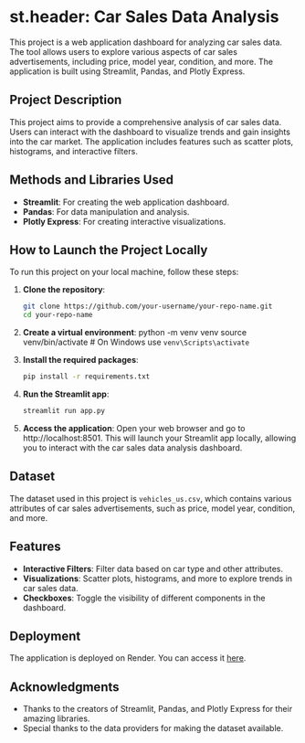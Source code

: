 # st.header: Car Sales Data Analysis

This project is a web application dashboard for analyzing car sales data. The tool allows users to explore various aspects of car sales advertisements, including price, model year, condition, and more. The application is built using Streamlit, Pandas, and Plotly Express.

## Project Description

This project aims to provide a comprehensive analysis of car sales data. Users can interact with the dashboard to visualize trends and gain insights into the car market. The application includes features such as scatter plots, histograms, and interactive filters.

## Methods and Libraries Used

- **Streamlit**: For creating the web application dashboard.
- **Pandas**: For data manipulation and analysis.
- **Plotly Express**: For creating interactive visualizations.

## How to Launch the Project Locally

To run this project on your local machine, follow these steps:

1. **Clone the repository**:
    ```bash
    git clone https://github.com/your-username/your-repo-name.git
    cd your-repo-name
    ```
2. **Create a virtual environment**:
    python -m venv venv
    source venv/bin/activate  # On Windows use `venv\Scripts\activate`

3. **Install the required packages**:
    ```bash
    pip install -r requirements.txt
    ```

4. **Run the Streamlit app**:
    ```bash
    streamlit run app.py
    ```
5. **Access the application**:
   Open your web browser and go to http://localhost:8501.
   This will launch your Streamlit app locally, allowing you to interact with the car sales data analysis dashboard.     

## Dataset

The dataset used in this project is `vehicles_us.csv`, which contains various attributes of car sales advertisements, such as price, model year, condition, and more.

## Features

- **Interactive Filters**: Filter data based on car type and other attributes.
- **Visualizations**: Scatter plots, histograms, and more to explore trends in car sales data.
- **Checkboxes**: Toggle the visibility of different components in the dashboard.

## Deployment

The application is deployed on Render. You can access it [here](https://sprint-4-93fc.onrender.com/).


## Acknowledgments

- Thanks to the creators of Streamlit, Pandas, and Plotly Express for their amazing libraries.
- Special thanks to the data providers for making the dataset available.

